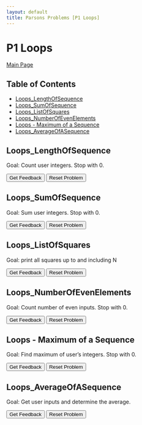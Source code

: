 ```yaml
---
layout: default
title: Parsons Problems [P1 Loops]
---
```


# P1 Loops
[Main Page](/Parson-Problems/index.html)

## Table of Contents

- [Loops_LengthOfSequence](#loops---length-of-sequence)
- [Loops_SumOfSequence](#loops---sum-of-sequence)
- [Loops_ListOfSquares](#loops---list-of-squares)
- [Loops_NumberOfEvenElements](#loops---number-of-even-elements)
- [Loops - Maximum of a Sequence](#loops---maximum-of-a-sequence)
- [Loops_AverageOfASequence](#loops---average-of-a-sequence)

## Loops_LengthOfSequence

Goal: Count user integers. Stop with 0.

<div id="Loops_LengthOfSequence-sortableTrash" class="sortable-code"></div> 
<div id="Loops_LengthOfSequence-sortable" class="sortable-code"></div> 
<div style="clear:both;"></div> 
<p> 
    <input id="Loops_LengthOfSequence-feedbackLink" value="Get Feedback" type="button" /> 
    <input id="Loops_LengthOfSequence-newInstanceLink" value="Reset Problem" type="button" /> 
</p> 
<script type="text/javascript"> 
(function(){
  var initial = "num = int(input(“First number? 0 to stop.”)) #get first input\n" +
    "count = 0\n" +
    "while num != 0:\n" +
    "  count += 1\n" +
    "  num = int(input(“Next number? 0 to stop.”)) #get next input\n" +
    "print(count)";
  var parsonsPuzzle = new ParsonsWidget({
    "sortableId": "Loops_LengthOfSequence-sortable",
    "max_wrong_lines": 10,
    "grader": ParsonsWidget._graders.LineBasedGrader,
    "exec_limit": 2500,
    "can_indent": true,
    "x_indent": 50,
    "lang": "en",
    "show_feedback": true
  });
  parsonsPuzzle.init(initial);
  parsonsPuzzle.shuffleLines();
  $("#Loops_LengthOfSequence-newInstanceLink").click(function(event){ 
      event.preventDefault(); 
      parsonsPuzzle.shuffleLines(); 
  }); 
  $("#Loops_LengthOfSequence-feedbackLink").click(function(event){ 
      event.preventDefault(); 
      parsonsPuzzle.getFeedback(); 
  }); 
})(); 
</script>

## Loops_SumOfSequence

Goal: Sum user integers. Stop with 0.

<div id="Loops_SumOfSequence-sortableTrash" class="sortable-code"></div> 
<div id="Loops_SumOfSequence-sortable" class="sortable-code"></div> 
<div style="clear:both;"></div> 
<p> 
    <input id="Loops_SumOfSequence-feedbackLink" value="Get Feedback" type="button" /> 
    <input id="Loops_SumOfSequence-newInstanceLink" value="Reset Problem" type="button" /> 
</p> 
<script type="text/javascript"> 
(function(){
  var initial = "num = int(input(“First number? 0 to stop.”)) #get first input\n" +
    "sum = 0\n" +
    "while num != 0:\n" +
    "  sum = sum + num\n" +
    "  num = int(input(“Next number? 0 to stop.”)) #get next input\n" +
    "print(sum)";
  var parsonsPuzzle = new ParsonsWidget({
    "sortableId": "Loops_SumOfSequence-sortable",
    "max_wrong_lines": 10,
    "grader": ParsonsWidget._graders.LineBasedGrader,
    "exec_limit": 2500,
    "can_indent": true,
    "x_indent": 50,
    "lang": "en",
    "show_feedback": true
  });
  parsonsPuzzle.init(initial);
  parsonsPuzzle.shuffleLines();
  $("#Loops_SumOfSequence-newInstanceLink").click(function(event){ 
      event.preventDefault(); 
      parsonsPuzzle.shuffleLines(); 
  }); 
  $("#Loops_SumOfSequence-feedbackLink").click(function(event){ 
      event.preventDefault(); 
      parsonsPuzzle.getFeedback(); 
  }); 
})(); 
</script>

## Loops_ListOfSquares

Goal: print all squares up to and including N

<div id="Loops_ListOfSquares-sortableTrash" class="sortable-code"></div> 
<div id="Loops_ListOfSquares-sortable" class="sortable-code"></div> 
<div style="clear:both;"></div> 
<p> 
    <input id="Loops_ListOfSquares-feedbackLink" value="Get Feedback" type="button" /> 
    <input id="Loops_ListOfSquares-newInstanceLink" value="Reset Problem" type="button" /> 
</p> 
<script type="text/javascript"> 
(function(){
  var initial = "N = int(input()) \n" +
    "num = 1\n" +
    "while num**2 &lt;= N:\n" +
    "    print(num**2)\n" +
    "    num += 1";
  var parsonsPuzzle = new ParsonsWidget({
    "sortableId": "Loops_ListOfSquares-sortable",
    "max_wrong_lines": 10,
    "grader": ParsonsWidget._graders.LineBasedGrader,
    "exec_limit": 2500,
    "can_indent": true,
    "x_indent": 50,
    "lang": "en",
    "show_feedback": true
  });
  parsonsPuzzle.init(initial);
  parsonsPuzzle.shuffleLines();
  $("#Loops_ListOfSquares-newInstanceLink").click(function(event){ 
      event.preventDefault(); 
      parsonsPuzzle.shuffleLines(); 
  }); 
  $("#Loops_ListOfSquares-feedbackLink").click(function(event){ 
      event.preventDefault(); 
      parsonsPuzzle.getFeedback(); 
  }); 
})(); 
</script>

## Loops_NumberOfEvenElements

Goal: Count number of even inputs. Stop with 0.

<div id="Loops_NumberOfEvenElements-sortableTrash" class="sortable-code"></div> 
<div id="Loops_NumberOfEvenElements-sortable" class="sortable-code"></div> 
<div style="clear:both;"></div> 
<p> 
    <input id="Loops_NumberOfEvenElements-feedbackLink" value="Get Feedback" type="button" /> 
    <input id="Loops_NumberOfEvenElements-newInstanceLink" value="Reset Problem" type="button" /> 
</p> 
<script type="text/javascript"> 
(function(){
  var initial = "num = int(input(“First number? 0 to stop.”)) #get first input\n" +
    "countEven = 0\n" +
    "while num != 0:\n" +
    "    if num % 2 == 0: #number is even\n" +
    "        countEven +=1\n" +
    "    num = int(input(“Next number? 0 to stop.”)) #get next input\n" +
    "print(countEven)";
  var parsonsPuzzle = new ParsonsWidget({
    "sortableId": "Loops_NumberOfEvenElements-sortable",
    "max_wrong_lines": 10,
    "grader": ParsonsWidget._graders.LineBasedGrader,
    "exec_limit": 2500,
    "can_indent": true,
    "x_indent": 50,
    "lang": "en",
    "show_feedback": true
  });
  parsonsPuzzle.init(initial);
  parsonsPuzzle.shuffleLines();
  $("#Loops_NumberOfEvenElements-newInstanceLink").click(function(event){ 
      event.preventDefault(); 
      parsonsPuzzle.shuffleLines(); 
  }); 
  $("#Loops_NumberOfEvenElements-feedbackLink").click(function(event){ 
      event.preventDefault(); 
      parsonsPuzzle.getFeedback(); 
  }); 
})(); 
</script>

## Loops - Maximum of a Sequence

Goal: Find maximum of user’s integers. Stop with 0.

<div id="Loops_MaximumOfSequence-sortableTrash" class="sortable-code"></div> 
<div id="Loops_MaximumOfSequence-sortable" class="sortable-code"></div> 
<div style="clear:both;"></div> 
<p> 
    <input id="Loops_MaximumOfSequence-feedbackLink" value="Get Feedback" type="button" /> 
    <input id="Loops_MaximumOfSequence-newInstanceLink" value="Reset Problem" type="button" /> 
</p> 
<script type="text/javascript"> 
(function(){
  var initial = "num = int(input(“First number? 0 to stop.”)) #get first input\n" +
    "maxNum = 0\n" +
    "while num != 0:\n" +
    "    if num &gt; maxNum: #if user enters number great max\n" +
    "        maxNum = num\n" +
    "    num = int(input(“Next number? 0 to stop.”)) #get next input\n" +
    "print(maxNum)";
  var parsonsPuzzle = new ParsonsWidget({
    "sortableId": "Loops_MaximumOfSequence-sortable",
    "max_wrong_lines": 10,
    "grader": ParsonsWidget._graders.LineBasedGrader,
    "exec_limit": 2500,
    "can_indent": true,
    "x_indent": 50,
    "lang": "en",
    "show_feedback": true
  });
  parsonsPuzzle.init(initial);
  parsonsPuzzle.shuffleLines();
  $("#Loops_MaximumOfSequence-newInstanceLink").click(function(event){ 
      event.preventDefault(); 
      parsonsPuzzle.shuffleLines(); 
  }); 
  $("#Loops_MaximumOfSequence-feedbackLink").click(function(event){ 
      event.preventDefault(); 
      parsonsPuzzle.getFeedback(); 
  }); 
})(); 
</script>

## Loops_AverageOfASequence

Goal: Get user inputs and determine the average.

<div id="Loops_AverageOfASequence-sortableTrash" class="sortable-code"></div> 
<div id="Loops_AverageOfASequence-sortable" class="sortable-code"></div> 
<div style="clear:both;"></div> 
<p> 
    <input id="Loops_AverageOfASequence-feedbackLink" value="Get Feedback" type="button" /> 
    <input id="Loops_AverageOfASequence-newInstanceLink" value="Reset Problem" type="button" /> 
</p> 
<script type="text/javascript"> 
(function(){
  var initial = "num = int(input(“First number? 0 to stop.”)) #get first input\n" +
    "count = 0\n" +
    "sum = 0\n" +
    "while num != 0:\n" +
    "    count += 1\n" +
    "    sum = sum + num\n" +
    "        num = int(input(“Next number? 0 to stop.”)) #get next input\n" +
    "average = sum / count\n" +
    "print(average)";
  var parsonsPuzzle = new ParsonsWidget({
    "sortableId": "Loops_AverageOfASequence-sortable",
    "max_wrong_lines": 10,
    "grader": ParsonsWidget._graders.LineBasedGrader,
    "exec_limit": 2500,
    "can_indent": true,
    "x_indent": 50,
    "lang": "en",
    "show_feedback": true
  });
  parsonsPuzzle.init(initial);
  parsonsPuzzle.shuffleLines();
  $("#Loops_AverageOfASequence-newInstanceLink").click(function(event){ 
      event.preventDefault(); 
      parsonsPuzzle.shuffleLines(); 
  }); 
  $("#Loops_AverageOfASequence-feedbackLink").click(function(event){ 
      event.preventDefault(); 
      parsonsPuzzle.getFeedback(); 
  }); 
})(); 
</script>


